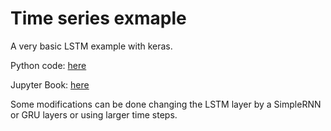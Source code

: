 # Time series exmaple

A very basic LSTM example with keras. 

Python code: [here](1_time_series_lstm.py)

Jupyter Book: [here](1_time_series_lstm.ipynb)

Some modifications can be done changing the LSTM layer by a SimpleRNN or GRU layers or using larger time steps.



